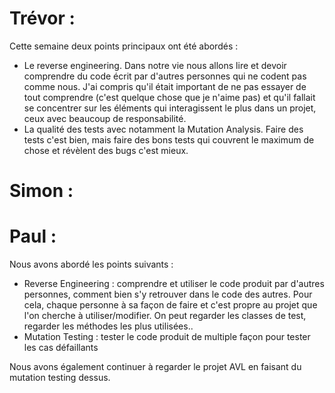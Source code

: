 # Trévor :
  
Cette semaine deux points principaux ont été abordés :
 - Le reverse engineering. Dans notre vie nous allons lire et devoir comprendre du code écrit par d'autres personnes qui ne codent pas comme nous. J'ai compris qu'il était important de ne pas essayer de tout comprendre (c'est quelque chose que je n'aime pas) et qu'il fallait se concentrer sur les éléments qui interagissent le plus dans un projet, ceux avec beaucoup de responsabilité.
 - La qualité des tests avec notamment la Mutation Analysis. Faire des tests c'est bien, mais faire des bons tests qui couvrent le maximum de chose et révèlent des bugs c'est mieux.

# Simon :



# Paul :

Nous avons abordé les points suivants :
  - Reverse Engineering : comprendre et utiliser le code produit par d'autres personnes, comment bien s'y retrouver dans le code des autres.
  Pour cela, chaque personne à sa façon de faire et c'est propre au projet que l'on cherche à utiliser/modifier. On peut regarder les classes de test, regarder les méthodes les plus utilisées..
  - Mutation Testing : tester le code produit de multiple façon pour tester les cas défaillants

Nous avons également continuer à regarder le projet AVL en faisant du mutation testing dessus.
